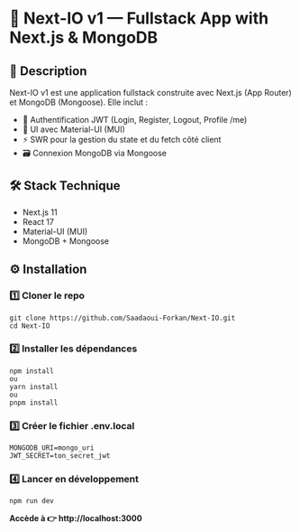 # 📘 Next-IO v1 — Fullstack App with Next.js & MongoDB

## 🚀 Description
Next-IO v1 est une application fullstack construite avec Next.js (App Router) et MongoDB (Mongoose).
Elle inclut :

* 🔑 Authentification JWT (Login, Register, Logout, Profile /me)
* 🎨 UI avec Material-UI (MUI)
* ⚡ SWR pour la gestion du state et du fetch côté client
* 🗃️ Connexion MongoDB via Mongoose

## 🛠️ Stack Technique

* Next.js 11
* React 17
* Material-UI (MUI)
* MongoDB + Mongoose

## ⚙️ Installation
### 1️⃣ Cloner le repo
```
git clone https://github.com/Saadaoui-Forkan/Next-IO.git
cd Next-IO
```

### 2️⃣ Installer les dépendances
```
npm install
ou
yarn install
ou
pnpm install
```

### 3️⃣ Créer le fichier .env.local
```
MONGODB_URI=mongo_uri
JWT_SECRET=ton_secret_jwt
```

### 4️⃣ Lancer en développement
```
npm run dev
```
__Accède à 👉 http://localhost:3000__